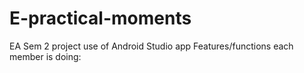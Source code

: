 # E-practical-moments
EA Sem 2 project
use of Android Studio app
Features/functions each member is doing:
